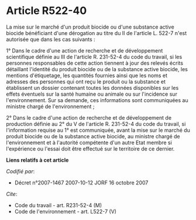 # Article R522-40

La mise sur le marché d'un produit biocide ou d'une substance active biocide bénéficiant d'une dérogation au titre du II de
l'article L. 522-7 n'est autorisée que dans les cas suivants :

1° Dans le cadre d'une action de recherche et de développement scientifique définie au III de l'article R. 231-52-4 du code
du travail, si les personnes responsables de cette action tiennent à jour des relevés écrits détaillant l'identité du produit
biocide ou de la substance active biocide, les mentions d'étiquetage, les quantités fournies ainsi que les noms et adresses
des personnes qui ont reçu le produit ou la substance et établissent un dossier contenant toutes les données disponibles sur
les effets éventuels sur la santé humaine ou animale ou sur l'incidence sur l'environnement. Sur sa demande, ces informations
sont communiquées au ministre chargé de l'environnement ;

2° Dans le cadre d'une action de recherche et de développement de production définie au 2° du V de l'article R. 231-52-4 du
code du travail, si l'information requise au 1° est communiquée, avant la mise sur le marché du produit biocide ou de la
substance active biocide, au ministre chargé de l'environnement et à l'autorité compétente d'un autre Etat membre si
l'expérience ou l'essai doit être effectué sur le territoire de ce dernier.

**Liens relatifs à cet article**

_Codifié par_:

  - Décret n°2007-1467 2007-10-12 JORF 16 octobre 2007

_Cite_:

  - Code du travail - art. R231-52-4 (M)
  - Code de l'environnement - art. L522-7 (V)
